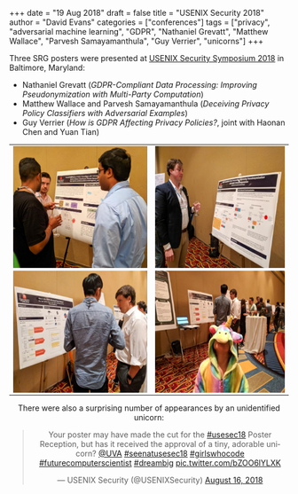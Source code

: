 +++
date = "19 Aug 2018"
draft = false
title = "USENIX Security 2018"
author = "David Evans"
categories = ["conferences"]
tags = ["privacy", "adversarial machine learning", "GDPR", "Nathaniel Grevatt", "Matthew Wallace", "Parvesh Samayamanthula", "Guy Verrier", "unicorns"]
+++

Three SRG posters were presented at <a
href="https://www.usenix.org/conference/usenixsecurity18/poster-session">USENIX
Security Symposium 2018</a> in Baltimore, Maryland:

- Nathaniel Grevatt (_GDPR-Compliant Data Processing: Improving
Pseudonymization with Multi-Party Computation_)
- Matthew Wallace and Parvesh Samayamanthula (_Deceiving Privacy Policy Classifiers with Adversarial Examples_)
- Guy Verrier (_How is GDPR Affecting Privacy Policies?_, joint with Haonan Chen and Yuan
Tian) 

<p><center></p>
<table width="85%">
<tr>
<td align="center">
<a href="/images/usenix2018/IMG_20180816_190616-2.jpg"><img align="center" src="/images/usenix2018/IMG_20180816_190616.jpg" height=220>
</td>
<td href="/images/usenix2018/IMG_20180816_190626-2.jpg"><img align="center" src="/images/usenix2018/IMG_20180816_190626.jpg" height=220>
</td>
</tr>
<tr>
<td align="center">
<a href="/images/usenix2018/IMG_20180816_192620-2.jpg"><img align="center" src="/images/usenix2018/IMG_20180816_192620.jpg" height=220>
</td>
<td href="/images/usenix2018/IMG_20180816_192646-2.jpg"><img align="center" src="/images/usenix2018/IMG_20180816_192646.jpg" height=220>
</td>
</tr>
</table>
<p>There were also a surprising number of appearances by an unidentified unicorn:<br />
<center></p>
<blockquote class="twitter-tweet" data-lang="en"><p lang="en" dir="ltr">Your poster may have made the cut for the <a href="https://twitter.com/hashtag/usesec18?src=hash&amp;ref_src=twsrc%5Etfw">#usesec18</a> Poster Reception, but has it received the approval of a tiny, adorable unicorn? <a href="https://twitter.com/UVA?ref_src=twsrc%5Etfw">@UVA</a> <a href="https://twitter.com/hashtag/seenatusesec18?src=hash&amp;ref_src=twsrc%5Etfw">#seenatusesec18</a> <a href="https://twitter.com/hashtag/girlswhocode?src=hash&amp;ref_src=twsrc%5Etfw">#girlswhocode</a> <a href="https://twitter.com/hashtag/futurecomputerscientist?src=hash&amp;ref_src=twsrc%5Etfw">#futurecomputerscientist</a> <a href="https://twitter.com/hashtag/dreambig?src=hash&amp;ref_src=twsrc%5Etfw">#dreambig</a> <a href="https://t.co/bZOO6lYLXK">pic.twitter.com/bZOO6lYLXK</a></p>
<p>&mdash; USENIX Security (@USENIXSecurity) <a href="https://twitter.com/USENIXSecurity/status/1030215384505491456?ref_src=twsrc%5Etfw">August 16, 2018</a></p></blockquote>
<p><script async src="https://platform.twitter.com/widgets.js" charset="utf-8"></script><br />
</center></p>
